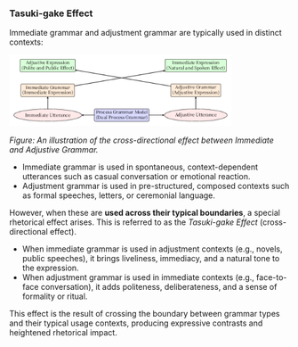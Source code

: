 ### Tasuki-gake Effect

Immediate grammar and adjustment grammar are typically used in distinct contexts:

<img src="./figures/tasuki-gake-effect.png" alt="Tasuki-gake Effect Diagram" width="400"/>

_Figure: An illustration of the cross-directional effect between Immediate and Adjustive Grammar._

- Immediate grammar is used in spontaneous, context-dependent utterances such as casual conversation or emotional reaction.
- Adjustment grammar is used in pre-structured, composed contexts such as formal speeches, letters, or ceremonial language.

However, when these are **used across their typical boundaries**, a special rhetorical effect arises. This is referred to as the _Tasuki-gake Effect_ (cross-directional effect).

- When immediate grammar is used in adjustment contexts (e.g., novels, public speeches), it brings liveliness, immediacy, and a natural tone to the expression.
- When adjustment grammar is used in immediate contexts (e.g., face-to-face conversation), it adds politeness, deliberateness, and a sense of formality or ritual.

This effect is the result of crossing the boundary between grammar types and their typical usage contexts, producing expressive contrasts and heightened rhetorical impact.
